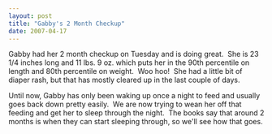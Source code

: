 ```yaml
---
layout: post
title: "Gabby's 2 Month Checkup"
date: 2007-04-17
---
```


<p>Gabby had her 2 month checkup on Tuesday and is doing great.  She is 23 1/4 inches long and 11 lbs. 9 oz. which puts her in the 90th percentile on length and 80th percentile on weight.  Woo hoo!  She had a little bit of diaper rash, but that has mostly cleared up in the last couple of days.</p>
<p>Until now, Gabby has only been waking up once a night to feed and usually goes back down pretty easily.  We are now trying to wean her off that feeding and get her to sleep through the night.  The books say that around 2 months is when they can start sleeping through, so we'll see how that goes.</p>
